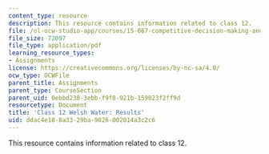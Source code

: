 ```yaml
---
content_type: resource
description: This resource contains information related to class 12.
file: /ol-ocw-studio-app/courses/15-067-competitive-decision-making-and-negotiation-spring-2011/ddac4e188a3329ba9026002014a3c2c6_MIT15_067S11_Cl12_W_W_RE.pdf
file_size: 72097
file_type: application/pdf
learning_resource_types:
- Assignments
license: https://creativecommons.org/licenses/by-nc-sa/4.0/
ocw_type: OCWFile
parent_title: Assignments
parent_type: CourseSection
parent_uid: 0ebbd238-3ebb-f9f8-921b-159023f2ff9d
resourcetype: Document
title: 'Class 12 Welsh Water: Results'
uid: ddac4e18-8a33-29ba-9026-002014a3c2c6
---
```

This resource contains information related to class 12.